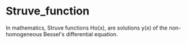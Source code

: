 # Struve_function
In mathematics, Struve functions Hα(x), are solutions y(x) of the non-homogeneous Bessel's differential equation.
